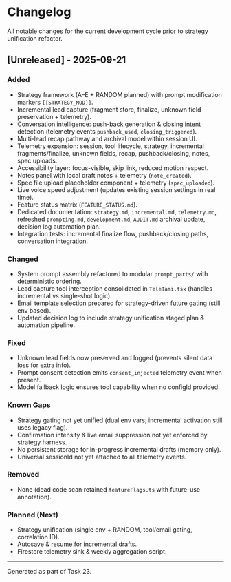 # Changelog

All notable changes for the current development cycle prior to strategy unification refactor.

## [Unreleased] - 2025-09-21
### Added
- Strategy framework (A–E + RANDOM planned) with prompt modification markers `[[STRATEGY_MOD]]`.
- Incremental lead capture (fragment store, finalize, unknown field preservation + telemetry).
- Conversation intelligence: push-back generation & closing intent detection (telemetry events `pushback_used`, `closing_triggered`).
- Multi-lead recap pathway and archival model within session UI.
- Telemetry expansion: session, tool lifecycle, strategy, incremental fragments/finalize, unknown fields, recap, pushback/closing, notes, spec uploads.
- Accessibility layer: focus-visible, skip link, reduced motion respect.
- Notes panel with local draft notes + telemetry (`note_created`).
- Spec file upload placeholder component + telemetry (`spec_uploaded`).
- Live voice speed adjustment (updates existing session settings in real time).
- Feature status matrix (`FEATURE_STATUS.md`).
- Dedicated documentation: `strategy.md`, `incremental.md`, `telemetry.md`, refreshed `prompting.md`, `development.md`, `AUDIT.md` archival update, decision log automation plan.
- Integration tests: incremental finalize flow, pushback/closing paths, conversation integration.

### Changed
- System prompt assembly refactored to modular `prompt_parts/` with deterministic ordering.
- Lead capture tool interception consolidated in `TeleTami.tsx` (handles incremental vs single-shot logic).
- Email template selection prepared for strategy-driven future gating (still env based).
- Updated decision log to include strategy unification staged plan & automation pipeline.

### Fixed
- Unknown lead fields now preserved and logged (prevents silent data loss for extra info).
- Prompt consent detection emits `consent_injected` telemetry event when present.
- Model fallback logic ensures tool capability when no configId provided.

### Known Gaps
- Strategy gating not yet unified (dual env vars; incremental activation still uses legacy flag).
- Confirmation intensity & live email suppression not yet enforced by strategy harness.
- No persistent storage for in-progress incremental drafts (memory only).
- Universal sessionId not yet attached to all telemetry events.

### Removed
- None (dead code scan retained `featureFlags.ts` with future-use annotation).

### Planned (Next)
- Strategy unification (single env + RANDOM, tool/email gating, correlation ID).
- Autosave & resume for incremental drafts.
- Firestore telemetry sink & weekly aggregation script.

---
Generated as part of Task 23.

